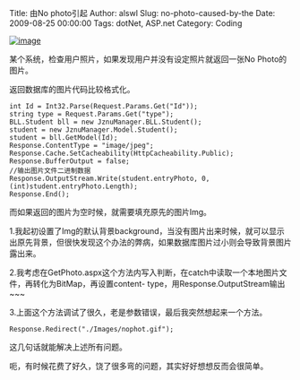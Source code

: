 Title: 由No photo引起
Author: alswl
Slug: no-photo-caused-by-the
Date: 2009-08-25 00:00:00
Tags: dotNet, ASP.net
Category: Coding

[![image](https://4ocf5n.dijingchao.com/upload_dropbox/201612/404.png)](http://www.chinaqiugou.com/images/detail_no_pic.gif)

某个系统，检查用户照片，如果发现用户并没有设定照片就返回一张No Photo的图片。

返回数据库的图片代码比较格式化。

    
    
    int Id = Int32.Parse(Request.Params.Get("Id"));
    string type = Request.Params.Get("type");
    BLL.Student bll = new JznuManager.BLL.Student();
    student = new JznuManager.Model.Student();
    student = bll.GetModel(Id);
    Response.ContentType = "image/jpeg";
    Response.Cache.SetCacheability(HttpCacheability.Public);
    Response.BufferOutput = false;
    //输出图片文件二进制数据
    Response.OutputStream.Write(student.entryPhoto, 0, (int)student.entryPhoto.Length);
    Response.End();

而如果返回的图片为空时候，就需要填充原先的图片Img。

1.我起初设置了Img的默认背景background，当没有图片出来时候，就可以显示出原先背景，但很快发现这个办法的弊病，如果数据库图片过小则会导致背景图片
露出来。

2.我考虑在GetPhoto.aspx这个方法内写入判断，在catch中读取一个本地图片文件，再转化为BitMap，再设置content-
type，用Response.OutputStream输出~~~

3.上面这个方法调试了很久，老是参数错误，最后我突然想起来一个方法。

    
    
    Response.Redirect("./Images/nophot.gif");

这几句话就能解决上述所有问题。

呃，有时候花费了好久，饶了很多弯的问题，其实好好想想反而会很简单。

